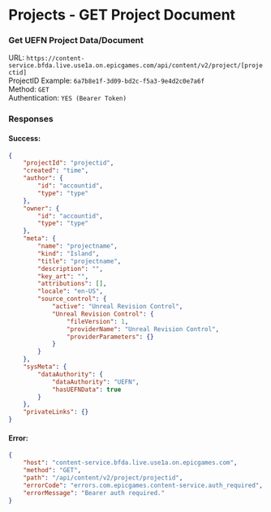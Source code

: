 # Projects - GET Project Document
### Get UEFN Project Data/Document

URL: `https://content-service.bfda.live.use1a.on.epicgames.com/api/content/v2/project/[projectid]` \
ProjectID Example: `6a7b8e1f-3d09-bd2c-f5a3-9e4d2c0e7a6f` \
Method: `GET` \
Authentication: `YES (Bearer Token)`


### Responses
#### Success:
```json
{
    "projectId": "projectid",
    "created": "time",
    "author": {
        "id": "accountid",
        "type": "type"
    },
    "owner": {
        "id": "accountid",
        "type": "type"
    },
    "meta": {
        "name": "projectname",
        "kind": "Island",
        "title": "projectname",
        "description": "",
        "key_art": "",
        "attributions": [],
        "locale": "en-US",
        "source_control": {
            "active": "Unreal Revision Control",
            "Unreal Revision Control": {
                "fileVersion": 1,
                "providerName": "Unreal Revision Control",
                "providerParameters": {}
            }
        }
    },
    "sysMeta": {
        "dataAuthority": {
            "dataAuthority": "UEFN",
            "hasUEFNData": true
        }
    },
    "privateLinks": {}
}
```

#### Error:
```json
{
    "host": "content-service.bfda.live.use1a.on.epicgames.com",
    "method": "GET",
    "path": "/api/content/v2/project/projectid",
    "errorCode": "errors.com.epicgames.content-service.auth_required",
    "errorMessage": "Bearer auth required."
}
```

